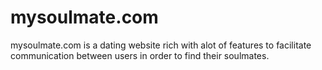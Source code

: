 # mysoulmate.com
mysoulmate.com is a dating website rich with alot of features to facilitate communication between users in order to find their soulmates.
